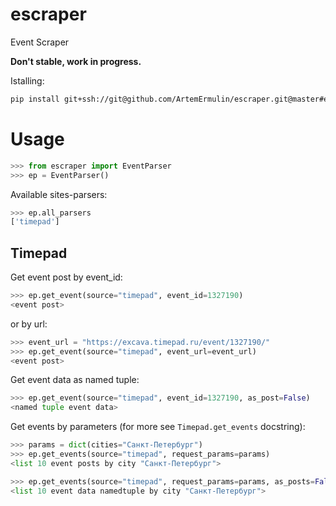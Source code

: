 # escraper
Event Scraper

**Don't stable, work in progress.**

Istalling:
```bash
pip install git+ssh://git@github.com/ArtemErmulin/escraper.git@master#egg=escraper-0.0.3
```

# Usage
```python
>>> from escraper import EventParser
>>> ep = EventParser()
```
Available sites-parsers:
```python
>>> ep.all_parsers
['timepad']
```
## Timepad
Get event post by event_id:
```python
>>> ep.get_event(source="timepad", event_id=1327190)
<event post>
```

or by url:
```python
>>> event_url = "https://excava.timepad.ru/event/1327190/"
>>> ep.get_event(source="timepad", event_url=event_url)
<event post>
```

Get event data as named tuple:
```python
>>> ep.get_event(source="timepad", event_id=1327190, as_post=False)
<named tuple event data>
```

Get events by parameters (for more see `Timepad.get_events` docstring):
```python
>>> params = dict(cities="Санкт-Петербург")
>>> ep.get_events(source="timepad", request_params=params)
<list 10 event posts by city "Санкт-Петербург">
```
```python
>>> ep.get_events(source="timepad", request_params=params, as_posts=False)
<list 10 event data namedtuple by city "Санкт-Петербург">
```
